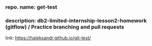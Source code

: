 ### repo. name: get-test
### description: db2-limited-internship-lesson2-homework (gitflow) / Practice branching and pull requests

link: https://haleksandr.github.io/git-test/
